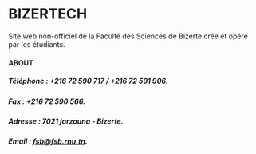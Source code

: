 # **BIZERTECH**
Site web non-officiel de la Faculté des Sciences de Bizerte crée et opéré par les étudiants.
#### ABOUT
##### Téléphone : +216 72 590 717 / +216 72 591 906.
##### Fax : +216 72 590 566. 
##### Adresse : 7021 jarzouna - Bizerte.
##### Email : fsb@fsb.rnu.tn. 

